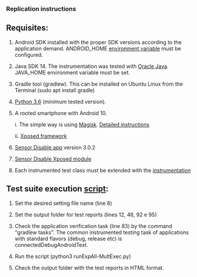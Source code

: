 ### Replication instructions

## Requisites:

1) Android SDK installed with the proper SDK versions according to the application demand. 
ANDROID_HOME [environment variable](https://developer.android.com/studio/command-line/variables) must be configured.

2) Java SDK 14. The instrumentation was tested with [Oracle Java](https://www.oracle.com/java/technologies/downloads/). JAVA_HOME environment
variable must be set.

3) Gradle tool (gradlew). This can be installed on Ubuntu Linux from the Terminal (sudo apt install gradle)

4) [Python 3.6](https://docs.python-guide.org/starting/install3/linux/) (minimum tested version). 

5) A rooted smartphone with Android 10. 

    i. The simple way is using [Magisk](https://magiskmanager.com/). [Detailed instructions](https://droidfeats.com/how-to-install-magisk/) 
    
    ii. [Xposed framework](https://droidfeats.com/install-xposed-framework-on-android-10/)  

6) [Sensor Disable app](https://apkpure.com/br/xposed-sensor-disabler/com.mrchandler.disableprox) version 3.0.2 

7) [Sensor Disable Xposed module](https://github.com/wardellbagby/sensor-disabler)

8) Each instrumented test class must be extended with the [instrumentation](https://github.com/eulerhm/samplingapptest/tree/master/TestInstrumentation)


## Test suite execution [script](https://github.com/eulerhm/samplingapptest/blob/master/Scripts/runExpAll-MultiExec.py):

1) Set the desired setting file name (line 8)

2) Set the output folder for test reports (lines 12, 46, 92 e 95)

2) Check the application verification task (line 83) by the command "gradlew tasks". The 
common instrumented testing task of applications with standard flavors (debug, release etc) 
is connectedDebugAndroidTest.

4) Run the script (python3 runExpAll-MultExec.py)

5) Check the output folder with the test reports in HTML format.
